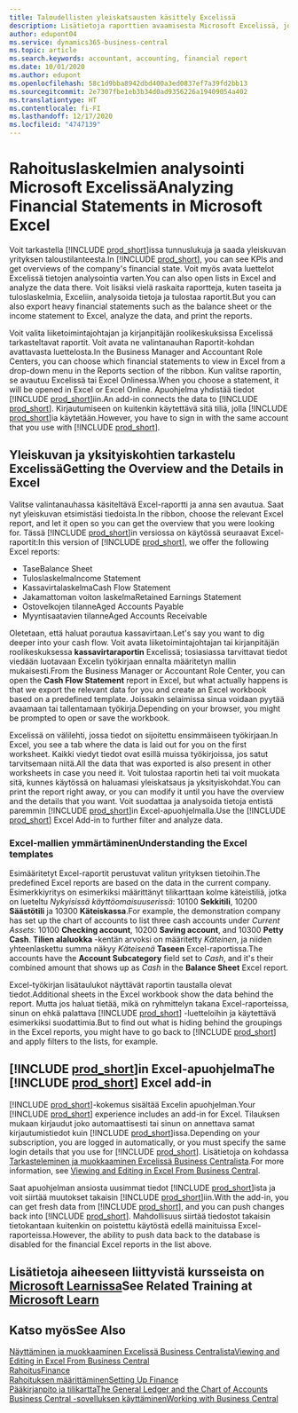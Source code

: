 ```yaml
---
title: Taloudellisten yleiskatsausten käsittely Excelissä
description: Lisätietoja raporttien avaamisesta Microsoft Excelissä, jotta analysointi toimii Business Central -sovelluksessa paremmin.
author: edupont04
ms.service: dynamics365-business-central
ms.topic: article
ms.search.keywords: accountant, accounting, financial report
ms.date: 10/01/2020
ms.author: edupont
ms.openlocfilehash: 58c1d9bba8942dbd400a3ed0837ef7a39fd2bb13
ms.sourcegitcommit: 2e7307fbe1eb3b34d0ad9356226a19409054a402
ms.translationtype: HT
ms.contentlocale: fi-FI
ms.lasthandoff: 12/17/2020
ms.locfileid: "4747139"
---
```

# <a name="analyzing-financial-statements-in-microsoft-excel"></a><span data-ttu-id="08e7e-103">Rahoituslaskelmien analysointi Microsoft Excelissä</span><span class="sxs-lookup"><span data-stu-id="08e7e-103">Analyzing Financial Statements in Microsoft Excel</span></span>

<span data-ttu-id="08e7e-104">Voit tarkastella [!INCLUDE [prod_short](includes/prod_short.md)]issa tunnuslukuja ja saada yleiskuvan yrityksen taloustilanteesta.</span><span class="sxs-lookup"><span data-stu-id="08e7e-104">In [!INCLUDE [prod_short](includes/prod_short.md)], you can see KPIs and get overviews of the company's financial state.</span></span> <span data-ttu-id="08e7e-105">Voit myös avata luettelot Excelissä tietojen analysointia varten.</span><span class="sxs-lookup"><span data-stu-id="08e7e-105">You can also open lists in Excel and analyze the data there.</span></span> <span data-ttu-id="08e7e-106">Voit lisäksi vielä raskaita raportteja, kuten taseita ja tuloslaskelmia, Exceliin, analysoida tietoja ja tulostaa raportit.</span><span class="sxs-lookup"><span data-stu-id="08e7e-106">But you can also export heavy financial statements such as the balance sheet or the income statement to Excel, analyze the data, and print the reports.</span></span>  

<span data-ttu-id="08e7e-107">Voit valita liiketoimintajohtajan ja kirjanpitäjän roolikeskuksissa Excelissä tarkasteltavat raportit. Voit avata ne valintanauhan Raportit-kohdan avattavasta luettelosta.</span><span class="sxs-lookup"><span data-stu-id="08e7e-107">In the Business Manager and Accountant Role Centers, you can choose which financial statements to view in Excel from a drop-down menu in the Reports section of the ribbon.</span></span> <span data-ttu-id="08e7e-108">Kun valitse raportin, se avautuu Excelissä tai Excel Onlinessa.</span><span class="sxs-lookup"><span data-stu-id="08e7e-108">When you choose a statement, it will be opened in Excel or Excel Online.</span></span> <span data-ttu-id="08e7e-109">Apuohjelma yhdistää tiedot [!INCLUDE [prod_short](includes/prod_short.md)]iin.</span><span class="sxs-lookup"><span data-stu-id="08e7e-109">An add-in connects the data to [!INCLUDE [prod_short](includes/prod_short.md)].</span></span> <span data-ttu-id="08e7e-110">Kirjautumiseen on kuitenkin käytettävä sitä tiliä, jolla [!INCLUDE [prod_short](includes/prod_short.md)]ia käytetään.</span><span class="sxs-lookup"><span data-stu-id="08e7e-110">However, you have to sign in with the same account that you use with [!INCLUDE [prod_short](includes/prod_short.md)].</span></span>  

## <a name="getting-the-overview-and-the-details-in-excel"></a><span data-ttu-id="08e7e-111">Yleiskuvan ja yksityiskohtien tarkastelu Excelissä</span><span class="sxs-lookup"><span data-stu-id="08e7e-111">Getting the Overview and the Details in Excel</span></span>

<span data-ttu-id="08e7e-112">Valitse valintanauhassa käsiteltävä Excel-raportti ja anna sen avautua. Saat nyt yleiskuvan etsimistäsi tiedoista.</span><span class="sxs-lookup"><span data-stu-id="08e7e-112">In the ribbon, choose the relevant Excel report, and let it open so you can get the overview that you were looking for.</span></span> <span data-ttu-id="08e7e-113">Tässä [!INCLUDE [prod_short](includes/prod_short.md)]in versiossa on käytössä seuraavat Excel-raportit:</span><span class="sxs-lookup"><span data-stu-id="08e7e-113">In this version of [!INCLUDE [prod_short](includes/prod_short.md)], we offer the following Excel reports:</span></span>

- <span data-ttu-id="08e7e-114">Tase</span><span class="sxs-lookup"><span data-stu-id="08e7e-114">Balance Sheet</span></span>  
- <span data-ttu-id="08e7e-115">Tuloslaskelma</span><span class="sxs-lookup"><span data-stu-id="08e7e-115">Income Statement</span></span>  
- <span data-ttu-id="08e7e-116">Kassavirtalaskelma</span><span class="sxs-lookup"><span data-stu-id="08e7e-116">Cash Flow Statement</span></span>  
- <span data-ttu-id="08e7e-117">Jakamattoman voiton laskelma</span><span class="sxs-lookup"><span data-stu-id="08e7e-117">Retained Earnings Statement</span></span>  
- <span data-ttu-id="08e7e-118">Ostovelkojen tilanne</span><span class="sxs-lookup"><span data-stu-id="08e7e-118">Aged Accounts Payable</span></span>  
- <span data-ttu-id="08e7e-119">Myyntisaatavien tilanne</span><span class="sxs-lookup"><span data-stu-id="08e7e-119">Aged Accounts Receivable</span></span>  

<span data-ttu-id="08e7e-120">Oletetaan, että haluat porautua kassavirtaan.</span><span class="sxs-lookup"><span data-stu-id="08e7e-120">Let's say you want to dig deeper into your cash flow.</span></span> <span data-ttu-id="08e7e-121">Voit avata liiketoimintajohtajan tai kirjanpitäjän roolikeskuksessa **kassavirtaraportin** Excelissä; tosiasiassa tarvittavat tiedot viedään luotavaan Excelin työkirjaan ennalta määritetyn mallin mukaisesti.</span><span class="sxs-lookup"><span data-stu-id="08e7e-121">From the Business Manager or Accountant Role Center, you can open the **Cash Flow Statement** report in Excel, but what actually happens is that we export the relevant data for you and create an Excel workbook based on a predefined template.</span></span> <span data-ttu-id="08e7e-122">Joissakin selaimissa sinua voidaan pyytää avaamaan tai tallentamaan työkirja.</span><span class="sxs-lookup"><span data-stu-id="08e7e-122">Depending on your browser, you might be prompted to open or save the workbook.</span></span>  

<span data-ttu-id="08e7e-123">Excelissä on välilehti, jossa tiedot on sijoitettu ensimmäiseen työkirjaan.</span><span class="sxs-lookup"><span data-stu-id="08e7e-123">In Excel, you see a tab where the data is laid out for you on the first worksheet.</span></span> <span data-ttu-id="08e7e-124">Kaikki viedyt tiedot ovat esillä muissa työkirjoissa, jos satut tarvitsemaan niitä.</span><span class="sxs-lookup"><span data-stu-id="08e7e-124">All the data that was exported is also present in other worksheets in case you need it.</span></span> <span data-ttu-id="08e7e-125">Voit tulostaa raportin heti tai voit muokata sitä, kunnes käytössä on haluamasi yleiskatsaus ja yksityiskohdat.</span><span class="sxs-lookup"><span data-stu-id="08e7e-125">You can print the report right away, or you can modify it until you have the overview and the details that you want.</span></span> <span data-ttu-id="08e7e-126">Voit suodattaa ja analysoida tietoja entistä paremmin [!INCLUDE [prod_short](includes/prod_short.md)]in Excel-apuohjelmalla.</span><span class="sxs-lookup"><span data-stu-id="08e7e-126">Use the [!INCLUDE [prod_short](includes/prod_short.md)] Excel Add-in to further filter and analyze data.</span></span>  

### <a name="understanding-the-excel-templates"></a><span data-ttu-id="08e7e-127">Excel-mallien ymmärtäminen</span><span class="sxs-lookup"><span data-stu-id="08e7e-127">Understanding the Excel templates</span></span>

<span data-ttu-id="08e7e-128">Esimääritetyt Excel-raportit perustuvat valitun yrityksen tietoihin.</span><span class="sxs-lookup"><span data-stu-id="08e7e-128">The predefined Excel reports are based on the data in the current company.</span></span> <span data-ttu-id="08e7e-129">Esimerkkiyritys on esimerkiksi määrittänyt tilikarttaan kolme käteistiliä, jotka on lueteltu *Nykyisissä käyttöomaisuuserissä*: 10100 **Sekkitili**, 10200 **Säästötili** ja 10300 **Käteiskassa**.</span><span class="sxs-lookup"><span data-stu-id="08e7e-129">For example, the demonstration company has set up the chart of accounts to list three cash accounts under *Current Assets*: 10100 **Checking account**, 10200 **Saving account**, and 10300 **Petty Cash**.</span></span> <span data-ttu-id="08e7e-130">**Tilien alaluokka** -kentän arvoksi on määritetty *Käteinen*, ja niiden yhteenlaskettu summa näkyy *Käteisenä* **Taseen** Excel-raportissa.</span><span class="sxs-lookup"><span data-stu-id="08e7e-130">The accounts have the **Account Subcategory** field set to *Cash*, and it's their combined amount that shows up as *Cash* in the **Balance Sheet** Excel report.</span></span>  

<span data-ttu-id="08e7e-131">Excel-työkirjan lisätaulukot näyttävät raportin taustalla olevat tiedot.</span><span class="sxs-lookup"><span data-stu-id="08e7e-131">Additional sheets in the Excel workbook show the data behind the report.</span></span> <span data-ttu-id="08e7e-132">Mutta jos haluat tietää, mikä on ryhmittelyn takana Excel-raporteissa, sinun on ehkä palattava [!INCLUDE [prod_short](includes/prod_short.md)] -luetteloihin ja käytettävä esimerkiksi suodattimia.</span><span class="sxs-lookup"><span data-stu-id="08e7e-132">But to find out what is hiding behind the groupings in the Excel reports, you might have to go back to [!INCLUDE [prod_short](includes/prod_short.md)] and apply filters to the lists, for example.</span></span>  

## <a name="the-prod_short-excel-add-in"></a><span data-ttu-id="08e7e-133">[!INCLUDE [prod_short](includes/prod_short.md)]in Excel-apuohjelma</span><span class="sxs-lookup"><span data-stu-id="08e7e-133">The [!INCLUDE [prod_short](includes/prod_short.md)] Excel add-in</span></span>

<span data-ttu-id="08e7e-134">[!INCLUDE [prod_short](includes/prod_short.md)]-kokemus sisältää Excelin apuohjelman.</span><span class="sxs-lookup"><span data-stu-id="08e7e-134">Your [!INCLUDE [prod_short](includes/prod_short.md)] experience includes an add-in for Excel.</span></span> <span data-ttu-id="08e7e-135">Tilauksen mukaan kirjaudut joko automaattisesti tai sinun on annettava samat kirjautumistiedot kuin [!INCLUDE [prod_short](includes/prod_short.md)]issa.</span><span class="sxs-lookup"><span data-stu-id="08e7e-135">Depending on your subscription, you are logged in automatically, or you must specify the same login details that you use for [!INCLUDE [prod_short](includes/prod_short.md)].</span></span> <span data-ttu-id="08e7e-136">Lisätietoja on kohdassa [Tarkasteleminen ja muokkaaminen Excelissä Business Centralista](across-work-with-excel.md).</span><span class="sxs-lookup"><span data-stu-id="08e7e-136">For more information, see [Viewing and Editing in Excel From Business Central](across-work-with-excel.md).</span></span>  

<span data-ttu-id="08e7e-137">Saat apuohjelman ansiosta uusimmat tiedot [!INCLUDE [prod_short](includes/prod_short.md)]ista ja voit siirtää muutokset takaisin [!INCLUDE [prod_short](includes/prod_short.md)]iin.</span><span class="sxs-lookup"><span data-stu-id="08e7e-137">With the add-in, you can get fresh data from [!INCLUDE [prod_short](includes/prod_short.md)], and you can push changes back into [!INCLUDE [prod_short](includes/prod_short.md)].</span></span> <span data-ttu-id="08e7e-138">Mahdollisuus siirtää tiedostot takaisin tietokantaan kuitenkin on poistettu käytöstä edellä mainituissa Excel-raporteissa.</span><span class="sxs-lookup"><span data-stu-id="08e7e-138">However, the ability to push data back to the database is disabled for the financial Excel reports in the list above.</span></span>  

## <a name="see-related-training-at-microsoft-learn"></a><span data-ttu-id="08e7e-139">Lisätietoja aiheeseen liittyvistä kursseista on [Microsoft Learnissa](/learn/modules/configure-powerbi-excel-dynamics-365-business-central/index)</span><span class="sxs-lookup"><span data-stu-id="08e7e-139">See Related Training at [Microsoft Learn](/learn/modules/configure-powerbi-excel-dynamics-365-business-central/index)</span></span>

## <a name="see-also"></a><span data-ttu-id="08e7e-140">Katso myös</span><span class="sxs-lookup"><span data-stu-id="08e7e-140">See Also</span></span>

[<span data-ttu-id="08e7e-141">Näyttäminen ja muokkaaminen Excelissä Business Centralista</span><span class="sxs-lookup"><span data-stu-id="08e7e-141">Viewing and Editing in Excel From Business Central</span></span>](across-work-with-excel.md)  
[<span data-ttu-id="08e7e-142">Rahoitus</span><span class="sxs-lookup"><span data-stu-id="08e7e-142">Finance</span></span>](finance.md)  
[<span data-ttu-id="08e7e-143">Rahoituksen määrittäminen</span><span class="sxs-lookup"><span data-stu-id="08e7e-143">Setting Up Finance</span></span>](finance-setup-finance.md)  
[<span data-ttu-id="08e7e-144">Pääkirjanpito ja tilikartta</span><span class="sxs-lookup"><span data-stu-id="08e7e-144">The General Ledger and the Chart of Accounts</span></span>](finance-general-ledger.md)  
[<span data-ttu-id="08e7e-145">Business Central -sovelluksen käyttäminen</span><span class="sxs-lookup"><span data-stu-id="08e7e-145">Working with Business Central</span></span>](ui-work-product.md)  
